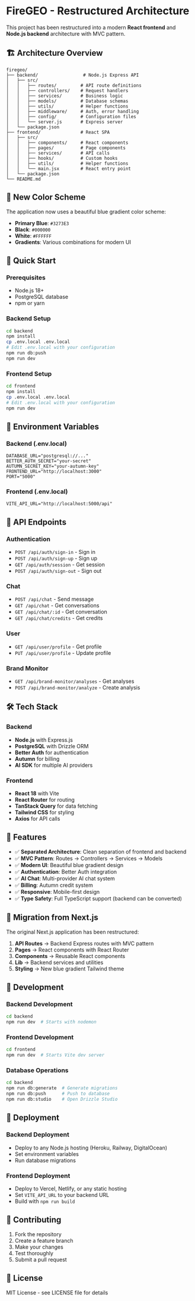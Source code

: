 # FireGEO - Restructured Architecture

This project has been restructured into a modern **React frontend** and **Node.js backend** architecture with MVC pattern.

## 🏗️ Architecture Overview

```
firegeo/
├── backend/                 # Node.js Express API
│   ├── src/
│   │   ├── routes/         # API route definitions
│   │   ├── controllers/    # Request handlers
│   │   ├── services/       # Business logic
│   │   ├── models/         # Database schemas
│   │   ├── utils/          # Helper functions
│   │   ├── middleware/     # Auth, error handling
│   │   ├── config/         # Configuration files
│   │   └── server.js       # Express server
│   └── package.json
├── frontend/               # React SPA
│   ├── src/
│   │   ├── components/     # React components
│   │   ├── pages/          # Page components
│   │   ├── services/       # API calls
│   │   ├── hooks/          # Custom hooks
│   │   ├── utils/          # Helper functions
│   │   └── main.jsx        # React entry point
│   └── package.json
└── README.md
```

## 🎨 New Color Scheme

The application now uses a beautiful blue gradient color scheme:

- **Primary Blue**: `#3273E3`
- **Black**: `#000000`
- **White**: `#FFFFFF`
- **Gradients**: Various combinations for modern UI

## 🚀 Quick Start

### Prerequisites
- Node.js 18+
- PostgreSQL database
- npm or yarn

### Backend Setup

```bash
cd backend
npm install
cp .env.local .env.local
# Edit .env.local with your configuration
npm run db:push
npm run dev
```

### Frontend Setup

```bash
cd frontend
npm install
cp .env.local .env.local
# Edit .env.local with your configuration
npm run dev
```

## 🔧 Environment Variables

### Backend (.env.local)
```env
DATABASE_URL="postgresql://..."
BETTER_AUTH_SECRET="your-secret"
AUTUMN_SECRET_KEY="your-autumn-key"
FRONTEND_URL="http://localhost:3000"
PORT="5000"
```

### Frontend (.env.local)
```env
VITE_API_URL="http://localhost:5000/api"
```

## 📡 API Endpoints

### Authentication
- `POST /api/auth/sign-in` - Sign in
- `POST /api/auth/sign-up` - Sign up
- `GET /api/auth/session` - Get session
- `POST /api/auth/sign-out` - Sign out

### Chat
- `POST /api/chat` - Send message
- `GET /api/chat` - Get conversations
- `GET /api/chat/:id` - Get conversation
- `GET /api/chat/credits` - Get credits

### User
- `GET /api/user/profile` - Get profile
- `PUT /api/user/profile` - Update profile

### Brand Monitor
- `GET /api/brand-monitor/analyses` - Get analyses
- `POST /api/brand-monitor/analyze` - Create analysis

## 🛠️ Tech Stack

### Backend
- **Node.js** with Express.js
- **PostgreSQL** with Drizzle ORM
- **Better Auth** for authentication
- **Autumn** for billing
- **AI SDK** for multiple AI providers

### Frontend
- **React 18** with Vite
- **React Router** for routing
- **TanStack Query** for data fetching
- **Tailwind CSS** for styling
- **Axios** for API calls

## 🎯 Features

- ✅ **Separated Architecture**: Clean separation of frontend and backend
- ✅ **MVC Pattern**: Routes → Controllers → Services → Models
- ✅ **Modern UI**: Beautiful blue gradient design
- ✅ **Authentication**: Better Auth integration
- ✅ **AI Chat**: Multi-provider AI chat system
- ✅ **Billing**: Autumn credit system
- ✅ **Responsive**: Mobile-first design
- ✅ **Type Safety**: Full TypeScript support (backend can be converted)

## 🔄 Migration from Next.js

The original Next.js application has been restructured:

1. **API Routes** → Backend Express routes with MVC pattern
2. **Pages** → React components with React Router
3. **Components** → Reusable React components
4. **Lib** → Backend services and utilities
5. **Styling** → New blue gradient Tailwind theme

## 📝 Development

### Backend Development
```bash
cd backend
npm run dev  # Starts with nodemon
```

### Frontend Development
```bash
cd frontend
npm run dev  # Starts Vite dev server
```

### Database Operations
```bash
cd backend
npm run db:generate  # Generate migrations
npm run db:push      # Push to database
npm run db:studio    # Open Drizzle Studio
```

## 🚀 Deployment

### Backend Deployment
- Deploy to any Node.js hosting (Heroku, Railway, DigitalOcean)
- Set environment variables
- Run database migrations

### Frontend Deployment
- Deploy to Vercel, Netlify, or any static hosting
- Set `VITE_API_URL` to your backend URL
- Build with `npm run build`

## 🤝 Contributing

1. Fork the repository
2. Create a feature branch
3. Make your changes
4. Test thoroughly
5. Submit a pull request

## 📄 License

MIT License - see LICENSE file for details